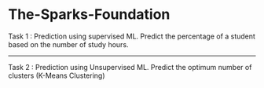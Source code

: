 # The-Sparks-Foundation
Task 1 : Prediction using supervised ML.
Predict the percentage of a student based on the number of study hours.

------------------------------------------------------------------------
Task 2 : Prediction using Unsupervised ML.
Predict the optimum number of clusters (K-Means Clustering)
